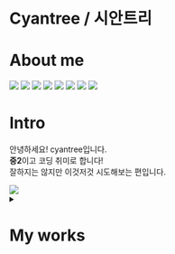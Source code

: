 <h1>Cyantree / 시안트리</h1>

# About me
<div>
	<img src="http://mazassumnida.wtf/api/v2/generate_badge?boj=mlnt"/>
  <img src="https://github-readme-stats.vercel.app/api?username=cyantr09&show_icons=true"/>
  <img src="https://github-readme-stats.vercel.app/api/top-langs/?username=cyantr09&layout=compact"/>
  	<img src="https://img.shields.io/badge/Python-3776AB?style=flat&logo=Python&logoColor=white" />
	  <img src="https://img.shields.io/badge/HTML5-E34F26?style=flat&logo=HTML5&logoColor=white" />
	  <img src="https://img.shields.io/badge/CSS3-1572B6?style=flat&logo=CSS3&logoColor=white" />
    <img src="https://img.shields.io/badge/Javascript-F7DF1E?style=flat&logo=Javascript&logoColor=white" />
    <img src="https://img.shields.io/badge/Typescript-3178C6?style=flat&logo=Typescript&logoColor=white" />
</div>
	  
	

# Intro
안녕하세요! cyantree입니다.<br/>
**중2**이고 코딩 취미로 합니다!<br/>
잘하지는 않지만 이것저것 시도해보는 편입니다.
	
<img src="https://hits.seeyoufarm.com/api/count/incr/badge.svg?url=https%3A%2F%2Fgithub.com%2Fcyantr09%2Fhit-counter&count_bg=%2379C83D&title_bg=%23555555&icon=&icon_color=%23E7E7E7&title=hits&edge_flat=false"/>

<details>
  <summary>
  
  # My works
  </summary>
  
  ~~**초보라서 자랑할만한게 없는...**~~
</details>
